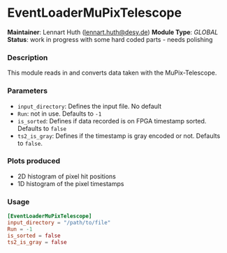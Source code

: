 # EventLoaderMuPixTelescope
**Maintainer**: Lennart Huth (lennart.huth@desy.de)
**Module Type**: *GLOBAL*  
**Status**: work in progress with some hard coded parts - needs polishing

### Description
This module reads in and converts data taken with the MuPix-Telescope.

### Parameters
* `input_directory`: Defines the input file. No default
* `Run`: not in use. Defaults to `-1`
* `is_sorted`: Defines if data recorded is on FPGA timestamp
sorted. Defaults to `false`
* `ts2_is_gray`: Defines if the timestamp is gray encoded or not. Defaults to `false`.

### Plots produced

* 2D histogram of pixel hit positions
* 1D histogram of the pixel timestamps

### Usage
```toml
[EventLoaderMuPixTelescope]
input_directory = "/path/to/file"
Run = -1
is_sorted = false
ts2_is_gray = false

```

